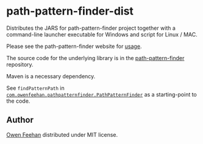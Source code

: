 # path-pattern-finder-dist

Distributes the JARS for path-pattern-finder project together with a command-line launcher executable for Windows and script for Linux / MAC.

Please see the path-pattern-finder website for [usage](https://path-pattern-finder.github.io/).

The source code for the underlying library is in the [path-pattern-finder](https://github.com/path-pattern-finder/path-pattern-finder) repository.

Maven is a necessary dependency.

See `findPatternPath` in [`com.owenfeehan.pathpatternfinder.PathPatternFinder`](src/main/java/com/owenfeehan/pathpatternfinder/PathPatternFinder.java) as a starting-point to the code.

## Author

[Owen Feehan](http://www.owenfeehan.com) distributed under MIT license.
